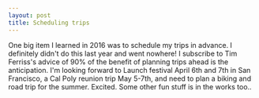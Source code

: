 ```yaml
---
layout: post
title: Scheduling trips
---
```

One big item I learned in 2016 was to schedule my trips in advance. I definitely didn't do this last year and went nowhere!  I subscribe to Tim Ferriss's advice of 90% of the benefit of planning trips ahead is the anticipation.  I'm looking forward to Launch festival April 6th and 7th in San Francisco, a Cal Poly reunion trip May 5-7th, and need to plan a biking and road trip for the summer.  Excited. Some other fun stuff is in the works too..
